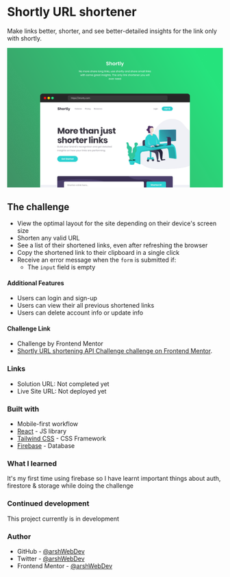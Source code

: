 # Shortly URL shortener

Make links better, shorter, and see better-detailed insights for the link only with shortly.

![](./public/preview.png)

## The challenge

- View the optimal layout for the site depending on their device's screen size
- Shorten any valid URL
- See a list of their shortened links, even after refreshing the browser
- Copy the shortened link to their clipboard in a single click
- Receive an error message when the `form` is submitted if:
  - The `input` field is empty

#### Additional Features

- Users can login and sign-up
- Users can view their all previous shortened links
- Users can delete account info or update info

#### Challenge Link
- Challenge by Frontend Mentor
- [Shortly URL shortening API Challenge challenge on Frontend Mentor](https://www.frontendmentor.io/challenges/url-shortening-api-landing-page-2ce3ob-G).

### Links

- Solution URL: Not completed yet
- Live Site URL: Not deployed yet

### Built with

- Mobile-first workflow
- [React](https://reactjs.org/) - JS library
- [Tailwind CSS](https://tailwindcss.com) - CSS Framework
- [Firebase](https://firebase.google.com) - Database

### What I learned

It's my first time using firebase so I have learnt important things about auth, firestore & storage while doing the challenge

### Continued development

This project currently is in development

### Author

- GitHub - [@arshWebDev](https://github.com/arshWebDev)
- Twitter - [@arshWebDev](https://www.twitter.com/arshWebDev)
- Frontend Mentor - [@arshWebDev](https://www.frontendmentor.io/profile/arshWebDev)
